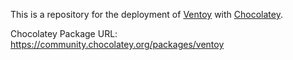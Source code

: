 This is a repository for the deployment of [Ventoy](https://github.com/ventoy/Ventoy) with [Chocolatey](https://chocolatey.org/).

Chocolatey Package URL: https://community.chocolatey.org/packages/ventoy